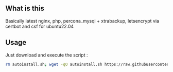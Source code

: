 ## What is this
Basically latest nginx, php, percona_mysql + xtrabackup, letsencrypt via certbot and csf for ubuntu22.04

## Usage

Just download and execute the script :

```sh
rm autoinstall.sh; wget -qO autoinstall.sh https://raw.githubusercontent.com/vovler/nginx-php8-workman-percona_mysql-letsencrypt-csf-ubuntu22.04/master/autoinstall.sh && chmod +x autoinstall.sh && ./autoinstall.sh;
```

